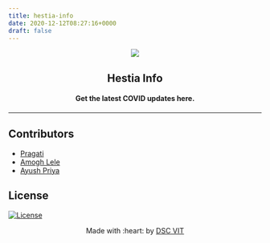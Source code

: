 ```yaml
---
title: hestia-info
date: 2020-12-12T08:27:16+0000
draft: false
---
```

<p align="center">
<a href="https://dscvit.com">
	<img src="https://user-images.githubusercontent.com/30529572/72455010-fb38d400-37e7-11ea-9c1e-8cdeb5f5906e.png" />
</a>
	<h2 align="center">Hestia Info</h2>
	<h4 align="center">Get the latest COVID updates here.<h4>
</p>

---

## Contributors
- [Pragati](https://github.com/Pragati1610)
- [Amogh Lele](https://github.com/ATechnoHazard)
- [Ayush Priya](https://github.com/ayushpriya10)
  
## License
[![License](http://img.shields.io/:license-mit-blue.svg?style=flat-square)](http://badges.mit-license.org)

<p align="center">
	Made with :heart: by <a href="https://dscvit.com">DSC VIT</a>
</p>

